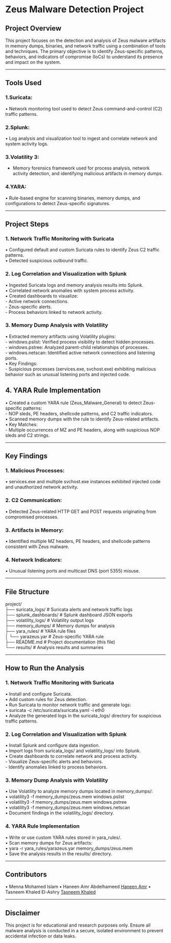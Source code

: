 
# Zeus Malware Detection Project
## Project Overview
This project focuses on the detection and analysis of Zeus malware artifacts in memory dumps, binaries, and network traffic using a combination of tools and techniques. The primary objective is to identify Zeus-specific patterns, behaviors, and indicators of compromise (IoCs) to understand its presence and impact on the system.
________________________________________
## Tools Used
### 1.Suricata: 
• Network monitoring tool used to detect Zeus command-and-control (C2) traffic patterns.
### 2.Splunk: 
• Log analysis and visualization tool to ingest and correlate network and system activity logs.
### 3.Volatility 3: 
- Memory forensics framework used for process analysis, network activity detection, and identifying malicious artifacts in memory dumps.
### 4.YARA: 
• Rule-based engine for scanning binaries, memory dumps, and configurations to detect Zeus-specific signatures.
________________________________________
## Project Steps
### 1. Network Traffic Monitoring with Suricata
• Configured default and custom Suricata rules to identify Zeus C2 traffic patterns. <br>
• Detected suspicious outbound traffic. <br>
### 2. Log Correlation and Visualization with Splunk <br>
• Ingested Suricata logs and memory analysis results into Splunk. <br>
• Correlated network anomalies with system process activity.<br>
• Created dashboards to visualize: <br>
      - Active network connections.<br>
      - Zeus-specific alerts.<br>
      - Process behaviors linked to network activity.<br>
### 3. Memory Dump Analysis with Volatility
• Extracted memory artifacts using Volatility plugins: <br>
      - windows.pslist: Verified process visibility to detect hidden processes.<br>
      - windows.pstree: Analyzed parent-child relationships of processes.<br>
      - windows.netscan: Identified active network connections and listening ports.<br>
• Key Findings: <br>
      - Suspicious processes (services.exe, svchost.exe) exhibiting malicious behavior such as unusual listening ports and injected code.<br>
## 4. YARA Rule Implementation
• Created a custom YARA rule (Zeus_Malware_General) to detect Zeus-specific patterns: <br>
      - NOP sleds, PE headers, shellcode patterns, and C2 traffic indicators.<br>
• Scanned memory dumps with the rule to identify Zeus-related artifacts.<br>
• Key Matches: <br>
      - Multiple occurrences of MZ and PE headers, along with suspicious NOP sleds and C2 strings.<br>
________________________________________
## Key Findings
### 1. Malicious Processes: 
• services.exe and multiple svchost.exe instances exhibited injected code and unauthorized network activity.
### 2. C2 Communication: 
• Detected Zeus-related HTTP GET and POST requests originating from compromised processes.
### 3. Artifacts in Memory: 
• Identified multiple MZ headers, PE headers, and shellcode patterns consistent with Zeus malware.
### 4. Network Indicators: 
• Unusual listening ports and multicast DNS (port 5355) misuse.
________________________________________
## File Structure
project/<br>
├── suricata_logs/         # Suricata alerts and network traffic logs<br>
├── splunk_dashboards/     # Splunk dashboard JSON exports<br>
├── volatility_logs/       # Volatility output logs<br>
├── memory_dumps/          # Memory dumps for analysis<br>
├── yara_rules/            # YARA rule files<br>
│   └── yarazeus.yar       # Zeus-specific YARA rule<br>
├── README.md              # Project documentation (this file)<br>
└── results/               # Analysis results and summaries<br>
________________________________________
## How to Run the Analysis
### 1. Network Traffic Monitoring with Suricata
• Install and configure Suricata. <br>
• Add custom rules for Zeus detection.<br>
• Run Suricata to monitor network traffic and generate logs: <br>
• suricata -c /etc/suricata/suricata.yaml -i eth0<br>
• Analyze the generated logs in the suricata_logs/ directory for suspicious traffic patterns.<br>
### 2. Log Correlation and Visualization with Splunk
• Install Splunk and configure data ingestion.<br>
• Import logs from suricata_logs/ and volatility_logs/ into Splunk.<br>
• Create dashboards to correlate network and process activity. <br>
      - Visualize Zeus-specific alerts and behaviors.<br>
      - Identify anomalies linked to process behaviors.<br>
### 3. Memory Dump Analysis with Volatility
• Use Volatility to analyze memory dumps located in memory_dumps/: <br>
• volatility3 -f memory_dumps/zeus.mem windows.pslist<br>
• volatility3 -f memory_dumps/zeus.mem windows.pstree<br>
• volatility3 -f memory_dumps/zeus.mem windows.netscan<br>
• Document findings in the volatility_logs/ directory.<br>
### 4. YARA Rule Implementation
• Write or use custom YARA rules stored in yara_rules/.<br>
• Scan memory dumps for Zeus artifacts: <br>
• yara -r yara_rules/yarazeus.yar memory_dumps/zeus.mem<br>
• Save the analysis results in the results/ directory.<br>
________________________________________
## Contributors
• Menna Mohamed Islam 
• Haneen Amr Abdelhameed  <a href="https://github.com/haneennamr">Haneen Amr</a>
• Tasneem Khaled El-Ashry <a href="https://github.com/tasneem1412">Tasneem Khaled</a>
________________________________________
## Disclaimer
This project is for educational and research purposes only. Ensure all malware analysis is conducted in a secure, isolated environment to prevent accidental infection or data leaks.


